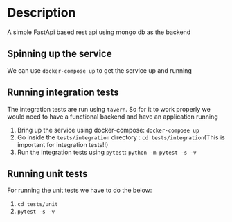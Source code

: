 # Description
A simple FastApi based rest api using mongo db as the backend

## Spinning up the service
We can use `docker-compose up` to get the service up and running


## Running integration tests
The integration tests are run using `tavern`. So for it to work properly we would need to have a functional backend and have an application running
1. Bring up the service using docker-compose: `docker-compose up`
2. Go inside the `tests/integration` directory : `cd tests/integration`(This is important for integration tests!!)
3. Run the integration tests using `pytest`: `python -m pytest -s -v` 

## Running unit tests
For running the unit tests we have to do the below:
1. `cd tests/unit`
2. `pytest -s -v`